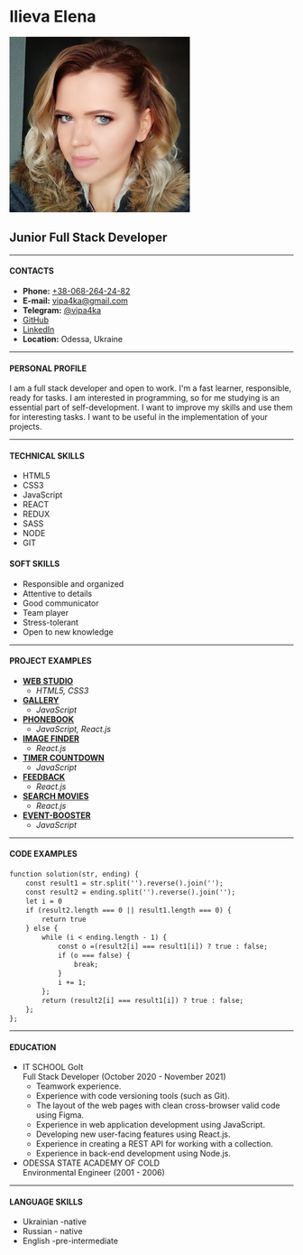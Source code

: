 # Ilieva Elena

![Ilieva Elena](foto.jpg "Ilieva Elena")

## Junior Full Stack Developer

---

#### CONTACTS

- **Phone:** [+38-068-264-24-82](tel:+380682642482)
- **E-mail:** [vipa4ka@gmail.com](mailto:vipa4ka@gmail.com)
- **Telegram:** [@vipa4ka](https://tlgg.ru/vipa4ka)
- [GitHub](https://github.com/Vipa4ka)
- [LinkedIn](https://www.linkedin.com/in/elena-ilieva/)
- **Location:** Odessa, Ukraine

---

#### PERSONAL PROFILE

I am a full stack developer and open to work. I'm a fast
learner, responsible, ready for tasks. I am interested in
programming, so for me studying is an essential part of
self-development.
I want to improve my skills and use them for interesting
tasks. I want to be useful in the implementation of your
projects.

---

#### TECHNICAL SKILLS

- HTML5
- CSS3
- JavaScript
- REACT
- REDUX
- SASS
- NODE
- GIT

#### SOFT SKILLS

- Responsible and organized
- Attentive to details
- Good communicator
- Team player
- Stress-tolerant
- Open to new knowledge

---

#### PROJECT EXAMPLES

- [**WEB STUDIO**](https://vipa4ka.github.io/goit-markup-hw-08/)
  - _HTML5, CSS3_
- [**GALLERY**](https://vipa4ka.github.io/goit-js-hw-08-gallery/)
  - _JavaScript_
- [**PHONEBOOK**](https://vipa4ka.github.io/goit-react-hw-08-phonebook/)
  - _JavaScript, React.js_
- [**IMAGE FINDER**](https://vipa4ka.github.io/goit-react-hw-04-hooks-images/)
  - _React.js_
- [**TIMER COUNTDOWN**](https://vipa4ka.github.io/goit-js-hw-11-timer/)
  - _JavaScript_
- [**FEEDBACK**](https://vipa4ka.github.io/goit-react-hw-04-hooks-feedback/)
  - _React.js_
- [**SEARCH MOVIES**](https://movies5.netlify.app/)
  - _React.js_
- [**EVENT-BOOSTER**](https://tverdovskyialeksey.github.io/event-booster/)
  - _JavaScript_

---

#### CODE EXAMPLES

```
function solution(str, ending) {
    const result1 = str.split('').reverse().join('');
    const result2 = ending.split('').reverse().join('');
    let i = 0
    if (result2.length === 0 || result1.length === 0) {
        return true
    } else {
        while (i < ending.length - 1) {
            const o =(result2[i] === result1[i]) ? true : false;
            if (o === false) {
                break;
            }
            i += 1;
        };
        return (result2[i] === result1[i]) ? true : false;
    };
};
```

---

#### EDUCATION

- IT SCHOOL GoIt  
  Full Stack Developer (October 2020 - November 2021)
  - Teamwork experience.
  - Experience with code versioning tools (such as Git).
  - The layout of the web pages with clean cross-browser
    valid code using Figma.
  - Experience in web application development using
    JavaScript.
  - Developing new user-facing features using React.js.
  - Experience in creating a REST API for working with a
    collection.
  - Experience in back-end development using Node.js.
- ODESSA STATE ACADEMY OF COLD  
  Environmental Engineer (2001 - 2006)

---

#### LANGUAGE SKILLS

- Ukrainian -native
- Russian - native
- English -pre-intermediate

